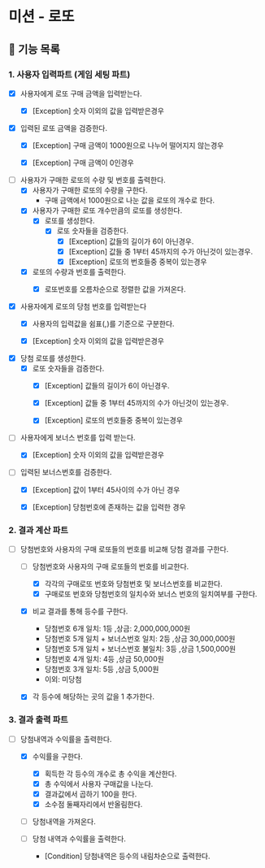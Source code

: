 # 미션 - 로또

## 🚀 기능 목록

### 1. 사용자 입력파트 (게임 세팅 파트)

- [x] 사용자에게 로또 구매 금액을 입력받는다.
    - [x] [Exception] 숫자 이외의 값을 입력받은경우


- [x] 입력된 로또 금액을 검증한다.
  - [x] [Exception] 구매 금액이 1000원으로 나누어 떨어지지 않는경우
  - [x] [Exception] 구매 금액이 0인경우


- [ ] 사용자가 구매한 로또의 수량 및 번호를 출력한다.
    - [x] 사용자가 구매한 로또의 수량을 구한다.
        - 구매 금액에서 1000원으로 나눈 값을 로또의 개수로 한다.
    - [x] 사용자가 구매한 로또 개수만큼의 로또를 생성한다.
        - [x] 로또를 생성한다.
            - [x] 로또 숫자들을 검증한다.
                - [x] [Exception] 값들의 길이가 6이 아닌경우.
                - [x] [Exception] 값들 중 1부터 45까지의 수가 아닌것이 있는경우.
                - [x] [Exception] 로또의 번호들중 중복이 있는경우
    - [x] 로또의 수량과 번호를 출력한다.
        - [x] 로또번호를 오름차순으로 정렬한 값을 가져온다.


- [x] 사용자에게 로또의 당첨 번호를 입력받는다
  - [x] 사용자의 입력값을 쉼표(,)를 기준으로 구분한다.
  - [x] [Exception] 숫자 이외의 값을 입력받은경우


- [x] 당첨 로또를 생성한다.
  - [x] 로또 숫자들을 검증한다.
    - [x] [Exception] 값들의 길이가 6이 아닌경우.
    - [x] [Exception] 값들 중 1부터 45까지의 수가 아닌것이 있는경우.
    - [x] [Exception] 로또의 번호들중 중복이 있는경우


- [ ] 사용자에게 보너스 번호를 입력 받는다.
    - [x] [Exception] 숫자 이외의 값을 입력받은경우


- [ ] 입력된 보너스번호를 검증한다.
    - [x] [Exception] 값이 1부터 45사이의 수가 아닌 경우
    - [x] [Exception] 당첨번호에 존재하는 값을 입력한 경우


### 2. 결과 계산 파트

- [ ] 당첨번호와 사용자의 구매 로또들의 번호를 비교해 당첨 결과를 구한다.
    - [ ] 당첨번호와 사용자의 구매 로또들의 번호를 비교한다.
        - [x] 각각의 구매로또 번호와 당첨번호 및 보너스번호를 비교한다.
        - [x] 구매로또 번호와 당첨번호의 일치수와 보너스 번호의 일치여부를 구한다.

    - [x] 비교 결과를 통해 등수를 구한다.
      - 당첨번호 6개 일치: 1등 ,상금: 2,000,000,000원
      - 당첨번호 5개 일치 + 보너스번호 일치: 2등 ,상금 30,000,000원
      - 당첨번호 5개 일치 + 보너스번호 불일치: 3등 ,상금 1,500,000원
      - 당첨번호 4개 일치: 4등 ,상금 50,000원
      - 당첨번호 3개 일치: 5등 ,상금 5,000원
      - 이외: 미당첨

    - [x] 각 등수에 해당하는 곳의 값을 1 추가한다.


### 3. 결과 출력 파트

- [ ] 당첨내역과 수익률을 출력한다.
  - [x] 수익률을 구한다.
    - [x] 획득한 각 등수의 개수로 총 수익을 계산한다.
    - [x] 총 수익에서 사용자 구매값을 나눈다.
    - [x] 결과값에서 곱하기 100을 한다.
    - [x] 소수점 둘째자리에서 반올림한다.
  
  - [ ] 당첨내역을 가져온다.
      
  - [ ] 당첨 내역과 수익률을 출력한다.
    - [Condition] 당첨내역은 등수의 내림차순으로 출력한다.